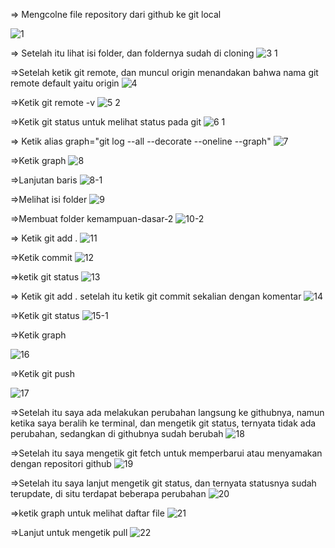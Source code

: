 => Mengcolne file repository dari github ke git local

![1](https://user-images.githubusercontent.com/47927755/71553418-f206e380-2a41-11ea-89d5-aaaca0d7dc5a.png)


=> Setelah itu lihat isi folder, dan foldernya sudah di cloning
![3 1](https://user-images.githubusercontent.com/47927755/71553507-05667e80-2a43-11ea-9015-fc15332a5c89.png)

=>Setelah ketik git remote, dan muncul origin menandakan bahwa nama git remote default yaitu origin 
![4](https://user-images.githubusercontent.com/47927755/71553553-0ea41b00-2a44-11ea-99ff-edcb6147de83.png)


=>Ketik git remote  -v
![5 2](https://user-images.githubusercontent.com/47927755/71553625-5d9e8000-2a45-11ea-9db5-885382640cce.png)

=>Ketik git status untuk melihat status pada git
![6 1](https://user-images.githubusercontent.com/47927755/71553657-d7cf0480-2a45-11ea-93d9-a8d68e89e99c.png)


=> Ketik alias graph="git log --all --decorate --oneline --graph"
![7](https://user-images.githubusercontent.com/47927755/71553679-3d22f580-2a46-11ea-8ad4-84f13658928e.png)

=>Ketik graph
![8](https://user-images.githubusercontent.com/47927755/71553723-b7ec1080-2a46-11ea-81c6-57a15babec18.png)


=>Lanjutan baris
![8-1](https://user-images.githubusercontent.com/47927755/71553731-f681cb00-2a46-11ea-867a-6006401b9fa5.png)

=>Melihat isi folder
![9](https://user-images.githubusercontent.com/47927755/71553786-def71200-2a47-11ea-97f3-2580567826db.png)

=>Membuat folder kemampuan-dasar-2
![10-2](https://user-images.githubusercontent.com/47927755/71553826-73fa0b00-2a48-11ea-8bef-7fd5efc1ee2f.png)

=> Ketik git add .
![11](https://user-images.githubusercontent.com/47927755/71553861-fbe01500-2a48-11ea-96f3-eb2d690cf589.png)

=>Ketik commit
![12](https://user-images.githubusercontent.com/47927755/71553867-10bca880-2a49-11ea-8718-bda0ac24d508.png)

=>ketik git status
![13](https://user-images.githubusercontent.com/47927755/71553896-80329800-2a49-11ea-8011-16c079050bca.png)

=> Ketik git add . setelah itu ketik git commit sekalian dengan komentar
![14](https://user-images.githubusercontent.com/47927755/71553901-c2f47000-2a49-11ea-8ef7-e52cac1515b4.png)

=>Ketik git status
![15-1](https://user-images.githubusercontent.com/47927755/71553921-15ce2780-2a4a-11ea-86fd-32b32846364f.png)


=>Ketik graph

![16](https://user-images.githubusercontent.com/47927755/71553940-6e9dc000-2a4a-11ea-82aa-b7d070cad0d2.png)

=>Ketik git push

![17](https://user-images.githubusercontent.com/47927755/71553956-b7557900-2a4a-11ea-900a-70a1cd0351a3.png)

=>Setelah itu saya ada melakukan perubahan langsung ke githubnya, namun ketika saya beralih ke terminal, dan mengetik git status, ternyata tidak ada perubahan, sedangkan di githubnya sudah berubah
![18](https://user-images.githubusercontent.com/47927755/71554204-f7b6f600-2a4e-11ea-8a9c-a14b47afc8f1.png)



=>Setelah itu saya mengetik git fetch untuk memperbarui atau menyamakan dengan repositori github
![19](https://user-images.githubusercontent.com/47927755/71554145-03ee8380-2a4e-11ea-9a4a-5f713865ac62.png)

=>Setelah itu saya lanjut mengetik git status, dan ternyata statusnya sudah terupdate, di situ terdapat beberapa perubahan
![20](https://user-images.githubusercontent.com/47927755/71554147-0bae2800-2a4e-11ea-8086-31683dd68396.png)

=>ketik graph untuk melihat daftar file
![21](https://user-images.githubusercontent.com/47927755/71554151-123c9f80-2a4e-11ea-9aa4-569ad5513c33.png)

=>Lanjut untuk mengetik pull
![22](https://user-images.githubusercontent.com/47927755/71554252-70b64d80-2a4f-11ea-9125-4de51d0801b9.png)
